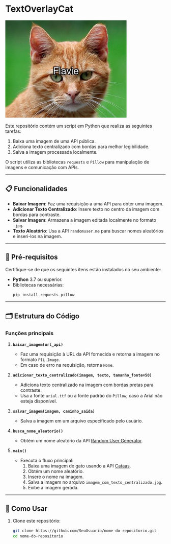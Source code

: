 # TextOverlayCat

![Resultado](imagem_com_texto_centralizado.jpg)

Este repositório contém um script em Python que realiza as seguintes tarefas:

1. Baixa uma imagem de uma API pública.
2. Adiciona texto centralizado com bordas para melhor legibilidade.
3. Salva a imagem processada localmente.

O script utiliza as bibliotecas `requests` e `Pillow` para manipulação de imagens e comunicação com APIs.

---

## 📋 Funcionalidades

- **Baixar Imagem**: Faz uma requisição a uma API para obter uma imagem.
- **Adicionar Texto Centralizado**: Insere texto no centro da imagem com bordas para contraste.
- **Salvar Imagem**: Armazena a imagem editada localmente no formato `.jpg`.
- **Texto Aleatório**: Usa a API `randomuser.me` para buscar nomes aleatórios e inseri-los na imagem.

---

## 🔧 Pré-requisitos

Certifique-se de que os seguintes itens estão instalados no seu ambiente:

- **Python** 3.7 ou superior.
- Bibliotecas necessárias:
    ```bash
    pip install requests pillow
    ```

---

## 🗂️ Estrutura do Código

### **Funções principais**

1. **`baixar_imagem(url_api)`**
   - Faz uma requisição à URL da API fornecida e retorna a imagem no formato `PIL.Image`.
   - Em caso de erro na requisição, retorna `None`.

2. **`adicionar_texto_centralizado(imagem, texto, tamanho_fonte=50)`**
   - Adiciona texto centralizado na imagem com bordas pretas para contraste.
   - Usa a fonte `arial.ttf` ou a fonte padrão do `Pillow`, caso a Arial não esteja disponível.

3. **`salvar_imagem(imagem, caminho_saida)`**
   - Salva a imagem em um arquivo especificado pelo usuário.

4. **`busca_nome_aleatorio()`**
   - Obtém um nome aleatório da API [Random User Generator](https://randomuser.me).

5. **`main()`**
   - Executa o fluxo principal:
     1. Baixa uma imagem de gato usando a API [Cataas](https://cataas.com).
     2. Obtém um nome aleatório.
     3. Insere o nome na imagem.
     4. Salva a imagem no arquivo `imagem_com_texto_centralizado.jpg`.
     5. Exibe a imagem gerada.

---

## 🚀 Como Usar

1. Clone este repositório:
   ```bash
   git clone https://github.com/SeuUsuario/nome-do-repositorio.git
   cd nome-do-repositorio
